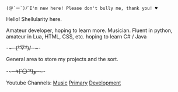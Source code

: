 	(＠´ー`)ﾉﾞI'm new here! Please don't bully me, thank you! ♥️

Hello! Shellularity here.

Amateur developer, hoping to learn more.
Musician.
Fluent in python, amateur in Lua, HTML, CSS, etc. hoping to learn C# / Java

-~~~- (°▽°)/ -~~~-

General area to store my projects and the sort. 

-~~~- ٩(ˊ〇ˋ*)و -~~~-

Youtube Channels:
[Music](https://www.youtube.com/channel/UCQ2SmbeUjPvkVu94ogC_O2A)
[Primary](https://www.youtube.com/channel/UCOgzI4KaF3O99iKhaFuCxSw)
[Development](https://www.youtube.com/channel/UCHrDm3dY3RDdbYYbwpgplDg)
